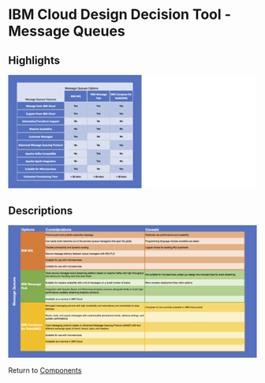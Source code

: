 # IBM Cloud Design Decision Tool - Message Queues

## Highlights
![Highlights](/images/express_tool_message_queues.png)

## Descriptions
![Descriptions](/images/rainbow_tool_message_queues.png)

Return to [Components](README.md)
